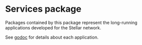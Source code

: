 # Services package

Packages contained by this package represent the long-running applications developed for the Stellar network.

See [godoc](https://godoc.org/github.com/benjaminchencobinhood/stellar/services) for details about each application.